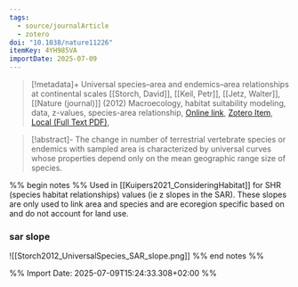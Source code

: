 ```yaml
---
tags:
  - source/journalArticle
  - zotero
doi: "10.1038/nature11226"
itemKey: 4YH985VA
importDate: 2025-07-09
---
```

>[!metadata]+
> Universal species–area and endemics–area relationships at continental scales
> [[Storch, David]], [[Keil, Petr]], [[Jetz, Walter]], 
> [[Nature (journal)]] (2012)
> Macroecology, habitat suitability modeling, data, z-values, species-area relationship, 
> [Online link](https://www.nature.com/articles/nature11226), [Zotero Item](zotero://select/library/items/4YH985VA), [Local (Full Text PDF)](file://C:/Users/aburg/Documents/references/zotero/storage/KI45QZVR/Storch2012_Universalspecies.pdf), 

>[!abstract]-
>The change in number of terrestrial vertebrate species or endemics with sampled area is characterized by universal curves whose properties depend only on the mean geographic range size of species.

%% begin notes %%
Used in [[Kuipers2021_ConsideringHabitat]] for SHR (species habitat relationships) values (ie z slopes in the SAR). These slopes are only used to link area and species and are ecoregion specific based on and do not account for land use.
### sar slope
![[Storch2012_UniversalSpecies_SAR_slope.png]]
%% end notes %%

%% Import Date: 2025-07-09T15:24:33.308+02:00 %%
